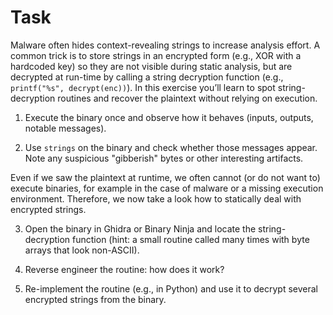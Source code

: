 # Task

Malware often hides context-revealing strings to increase analysis effort. A common trick is to store strings in an encrypted form (e.g., XOR with a hardcoded key) so they are not visible during static analysis, but are decrypted at run-time by calling a string decryption function (e.g., `printf("%s", decrypt(enc))`). In this exercise you’ll learn to spot string-decryption routines and recover the plaintext without relying on execution.

1. Execute the binary once and observe how it behaves (inputs, outputs, notable messages).

2. Use `strings` on the binary and check whether those messages appear. Note any suspicious "gibberish" bytes or other interesting artifacts.

Even if we saw the plaintext at runtime, we often cannot (or do not want to) execute binaries, for example in the case of malware or a missing execution environment. Therefore, we now take a look how to statically deal with encrypted strings.

3. Open the binary in Ghidra or Binary Ninja and locate the string-decryption function (hint: a small routine called many times with byte arrays that look non-ASCII).

4. Reverse engineer the routine: how does it work?

5. Re-implement the routine (e.g., in Python) and use it to decrypt several encrypted strings from the binary.